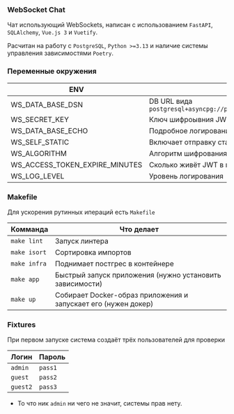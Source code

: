 ### WebSocket Chat

Чат использующий WebSockets, написан с использованием `FastAPI`, `SQLAlchemy`, `Vue.js 3` и `Vuetify`.

Расчитан на работу с `PostgreSQL`, `Python >=3.13` и наличие системы управления зависимостями `Poetry`.

### Переменные окружения

| ENV                            | Описание                                                               | required | default  |
|--------------------------------|------------------------------------------------------------------------|----------|----------|
| WS_DATA_BASE_DSN               | DB URL вида `postgresql+asyncpg://postgres:password@127.0.0.1:5557/db` | +        |          |
| WS_SECRET_KEY                  | Ключ шифроывния JWT                                                    | +        |          |
| WS_DATA_BASE_ECHO              | Подробное логирование запросов                                         | -        | `on`     |
| WS_SELF_STATIC                 | Включает отправку статики                                              | -        | `off`    |
| WS_ALGORITHM                   | Алгоритм шифрования JWT                                                | -        | `HS256`  |
| WS_ACCESS_TOKEN_EXPIRE_MINUTES | Сколько живёт JWT в минутах                                            | -        | `неделя` |
| WS_LOG_LEVEL                   | Уровень логирования                                                    | -        | `info`   |

### Makefile

Для ускорения рутинных ипераций есть `Makefile`

| Комманда     | Что делает                                                     |
|--------------|----------------------------------------------------------------|
| `make lint`  | Запуск линтера                                                 |
| `make isort` | Сортировка импортов                                            |
| `make infra` | Поднимает постгрес в контейнере                                |
| `make app`   | Быстрый запуск приложения (нужно установить зависимости)       | 
| `make up`    | Собирает Docker-образ приложения и запускает его (нужен докер) | 

### Fixtures

При первом запуске система создаёт трёх пользователей для проверки

| Логин    | Пароль  |
|----------|---------|
| `admin`  | `pass1` |
| `guest`  | `pass2` |
| `guest2` | `pass3` |

* То что ник `admin` ни чего не значит, системы прав нету.